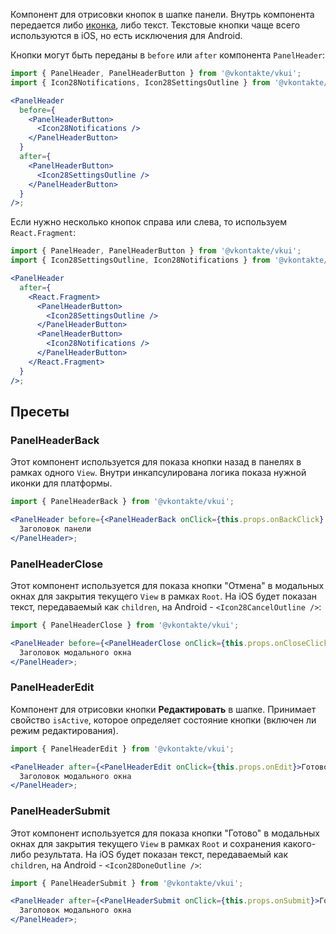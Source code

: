 Компонент для отрисовки кнопок в шапке панели. Внутрь компонента передается либо [иконка](https://vkcom.github.io/icons/),
либо текст. Текстовые кнопки чаще всего используются в iOS, но есть исключения для Android.

Кнопки могут быть переданы в `before` или `after` компонента `PanelHeader`:

```jsx static
import { PanelHeader, PanelHeaderButton } from '@vkontakte/vkui';
import { Icon28Notifications, Icon28SettingsOutline } from '@vkontakte/icons';

<PanelHeader
  before={
    <PanelHeaderButton>
      <Icon28Notifications />
    </PanelHeaderButton>
  }
  after={
    <PanelHeaderButton>
      <Icon28SettingsOutline />
    </PanelHeaderButton>
  }
/>;
```

Если нужно несколько кнопок справа или слева, то используем `React.Fragment`:

```jsx static
import { PanelHeader, PanelHeaderButton } from '@vkontakte/vkui';
import { Icon28SettingsOutline, Icon28Notifications } from '@vkontakte/icons';

<PanelHeader
  after={
    <React.Fragment>
      <PanelHeaderButton>
        <Icon28SettingsOutline />
      </PanelHeaderButton>
      <PanelHeaderButton>
        <Icon28Notifications />
      </PanelHeaderButton>
    </React.Fragment>
  }
/>;
```

## Пресеты

### PanelHeaderBack

Этот компонент используется для показа кнопки назад в панелях в рамках одного `View`. Внутри инкапсулирована логика показа нужной иконки для платформы.

```jsx static
import { PanelHeaderBack } from '@vkontakte/vkui';

<PanelHeader before={<PanelHeaderBack onClick={this.props.onBackClick} />}>
  Заголовок панели
</PanelHeader>;
```

### PanelHeaderClose

Этот компонент используется для показа кнопки "Отмена" в модальных окнах для закрытия текущего `View` в рамках `Root`. На iOS будет показан текст, передаваемый как `children`, на Android - `<Icon28CancelOutline />`:

```jsx static
import { PanelHeaderClose } from '@vkontakte/vkui';

<PanelHeader before={<PanelHeaderClose onClick={this.props.onCloseClick} />}>
  Заголовок модального окна
</PanelHeader>;
```

### PanelHeaderEdit

Компонент для отрисовки кнопки **Редактировать** в шапке. Принимает свойство `isActive`, которое определяет состояние кнопки (включен ли режим редактирования).

```jsx static
import { PanelHeaderEdit } from '@vkontakte/vkui';

<PanelHeader after={<PanelHeaderEdit onClick={this.props.onEdit}>Готово</PanelHeaderSubmit>}>
  Заголовок модального окна
</PanelHeader>;
```

### PanelHeaderSubmit

Этот компонент используется для показа кнопки "Готово" в модальных окнах для закрытия текущего `View` в рамках `Root` и сохранения какого-либо результата. На iOS будет показан текст, передаваемый как `children`, на Android - `<Icon28DoneOutline />`:

```jsx static
import { PanelHeaderSubmit } from '@vkontakte/vkui';

<PanelHeader after={<PanelHeaderSubmit onClick={this.props.onSubmit}>Готово</PanelHeaderSubmit>}>
  Заголовок модального окна
</PanelHeader>;
```
